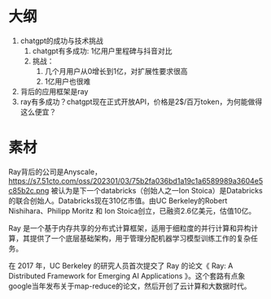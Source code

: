 
# 大纲
1. chatgpt的成功与技术挑战
   1. chatgpt有多成功: 1亿用户里程碑与抖音对比
   2. 挑战：
      1. 几个月用户从0增长到1亿，对扩展性要求很高
      2. 1亿用户也很难
2. 背后的应用框架是ray
3. ray有多成功？chatgpt现在正式开放API，价格是2$/百万token，为何能做得这么便宜？

# 素材

Ray背后的公司是Anyscale， https://s7.51cto.com/oss/202301/03/75b2fa036bd1a19c1a6589989a3604e5c85b2c.png
被认为是下一个databricks（创始人之一Ion Stoica）是Databricks的联合创始人。Databricks现在310亿市值。由UC Berkeley的Robert Nishihara、Philipp Moritz 和 Ion Stoica创立，已融资2.6亿美元，估值10亿。

Ray 是一个基于内存共享的分布式计算框架，适用于细粒度的并行计算和异构计算，其提供了一个底层基础架构，用于管理分配机器学习模型训练工作的复杂任务。

在 2017 年，UC Berkeley 的研究人员首次提交了 Ray 的论文《 Ray: A Distributed Framework for Emerging AI Applications 》。这个套路有点象google当年发布关于map-reduce的论文，然后开创了云计算和大数据时代。



